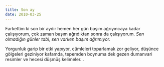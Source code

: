 ```yaml
---
title: Son ay
date: 2010-03-25
---
```


Farkettim ki son bir aydır hemen her gün başım ağrıyıncaya kadar
çalışıyorum, çok zaman başım ağrıdıktan sonra da çalışıyorum. *Sen
olmadığın günler tabi, sen varken başım ağrımıyor.*

Yorgunluk garip bir etki yapıyor, cümleleri toparlamak zor geliyor,
düşünce gölgeleri geziniyor kafamda, tepemden boynuma dek gezen
dumanvari resimler ve hecesi düşmüş kelimeler…
